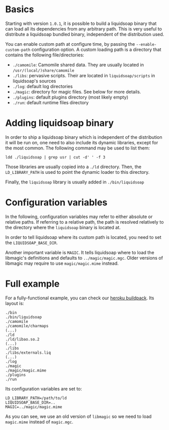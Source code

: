 Basics
======
Starting with version `1.0.1`, it is possible to build a liquidsoap binary that can load
all its dependencies from any arbitrary path. This is very useful to distribute a liquidsoap
bundled binary, independent of the distribution used.

You can enable custom path at configure time, by passing the `--enable-custom-path` configuration option.
A custom loading path is a directory that contains the following file/directories:

* `./camomile`: Camomile shared data. They are usually located in `/usr/(local/)share/camomile`
* `./libs`: pervasive scripts. Their are located in `liquidsoap/scripts` in liquidsoap's sources
* `./log`: default log directories
* `./magic`: directory for magic files. See below for more details.
* `./plugins`: default plugins directory (most likely empty)
* `./run`: default runtime files directory

Adding liquidsoap binary
========================
In order to ship a liquidsoap binary which is independent of the distribution it will
be run on, one need to also include its dynamic libraries, except for the most common.
The following command may be used to list them:

```
ldd ./liquidsoap | grep usr | cut -d' ' -f 3
```

Those libraries are usually copied into a `./ld` directory. Then, the `LD_LIBRARY_PATH`
is used to point the dynamic loader to this directory.

Finally, the `liquidsoap` library is usually added in `./bin/liquidsoap`

Configuration variables
=======================
In the following, configuration variables may refer to either absolute or relative paths. If referring to
a relative path, the path is resolved relatively to the directory where the `liquidsoap` binary
is located at.

In order to tell liquidsoap where its custom path is located, you need to set the
`LIQUIDSOAP_BASE_DIR`.

Another important variable is `MAGIC`. It tells liquidsoap where to load the libmagic's
definitions and defaults to `../magic/magic.mgc`. Older versions of libmagic may
require to use `magic/magic.mime` instead.

Full example
============
For a fully-functional example, you can check our [heroku buildpack](https://github.com/savonet/heroku-buildpack-liquidsoap).
Its layout is:

```
./bin
./bin/liquidsoap
./camomile
./camomile/charmaps
(...)
./ld
./ld/libao.so.2
(...)
./libs
./libs/externals.liq
(...)
./log
./magic
./magic/magic.mime
./plugins
./run
```

Its configuration variables are set to:

```
LD_LIBRARY_PATH=/path/to/ld
LIQUIDSOAP_BASE_DIR=..
MAGIC=../magic/magic.mime
```

As you can see, we use an old version of `libmagic` so we need to load `magic.mime` instead of `magic.mgc`.
